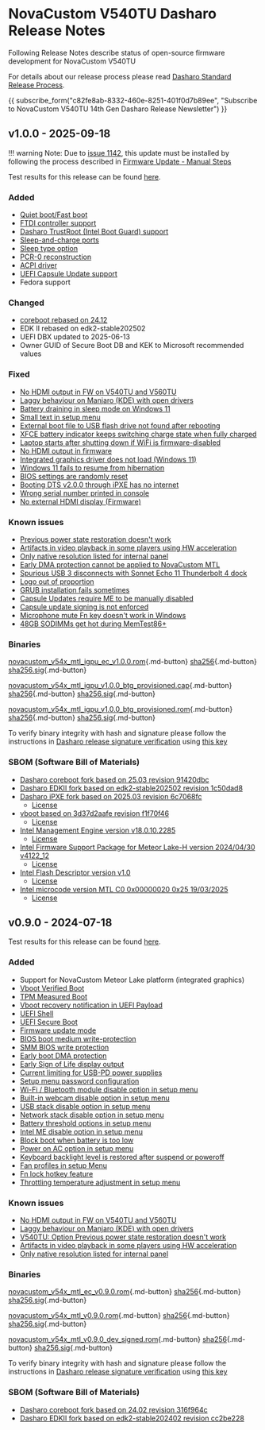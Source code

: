 # NovaCustom V540TU Dasharo Release Notes

Following Release Notes describe status of open-source firmware development for
NovaCustom V540TU

For details about our release process please read
[Dasharo Standard Release Process](../../dev-proc/standard-release-process.md).

{{ subscribe_form("c82fe8ab-8332-460e-8251-401f0d7b89ee",
"Subscribe to NovaCustom V540TU 14th Gen Dasharo Release Newsletter") }}

## v1.0.0 - 2025-09-18

!!! warning
    Note: Due to [issue 1142](https://github.com/Dasharo/dasharo-issues/issues/1142),
    this update must be installed by following the process described in
    [Firmware Update - Manual Steps](https://docs.dasharo.com/unified/novacustom/firmware-update/#prerequisites)

Test results for this release can be found
[here](https://github.com/Dasharo/osfv-results/blob/main/boards/NovaCustom/MTL_14th_Gen/V540TU/).

### Added

- [Quiet boot/Fast boot](https://docs.dasharo.com/dasharo-menu-docs/boot-maintenance-mgr/)
- [FTDI controller support](https://github.com/Dasharo/open-source-firmware-validation/blob/develop/docs/novacustom.md)
- [Dasharo TrustRoot (Intel Boot Guard) support](https://docs.dasharo.com/glossary/#dasharo-trustroot)
- [Sleep-and-charge ports](https://github.com/Dasharo/ec/pull/66)
- [Sleep type option](https://github.com/Dasharo/coreboot/pull/738/files)
- [PCR-0 reconstruction](https://github.com/Dasharo/coreboot/pull/740)
- [ACPI driver](https://docs.dasharo.com/unified/novacustom/features/#acpi-driver)
- [UEFI Capsule Update support](https://docs.dasharo.com/kb/capsule-updates-overview/)
- Fedora support

### Changed

- [coreboot rebased on 24.12](https://doc.coreboot.org/releases/coreboot-24.12-relnotes.html)
- EDK II rebased on edk2-stable202502
- UEFI DBX updated to 2025-06-13
- Owner GUID of Secure Boot DB and KEK to Microsoft recommended values

### Fixed

- [No HDMI output in FW on V540TU and V560TU](https://github.com/Dasharo/dasharo-issues/issues/930)
- [Laggy behaviour on Manjaro (KDE) with open drivers](https://github.com/Dasharo/dasharo-issues/issues/911)
- [Battery draining in sleep mode on Windows 11](https://github.com/Dasharo/dasharo-issues/issues/1375)
- [Small text in setup menu](https://github.com/Dasharo/dasharo-issues/issues/1237)
- [External boot file to USB flash drive not found after rebooting](https://github.com/dasharo/dasharo-issues/issues/990)
- [XFCE battery indicator keeps switching charge state when fully charged](https://github.com/dasharo/dasharo-issues/issues/1217)
- [Laptop starts after shutting down if WiFi is firmware-disabled](https://github.com/dasharo/dasharo-issues/issues/1157)
- [No HDMI output in firmware](https://github.com/dasharo/dasharo-issues/issues/533)
- [Integrated graphics driver does not load (Windows 11)](https://github.com/dasharo/dasharo-issues/issues/1236)
- [Windows 11 fails to resume from hibernation](https://github.com/dasharo/dasharo-issues/issues/529)
- [BIOS settings are randomly reset](https://github.com/dasharo/dasharo-issues/issues/1293)
- [Booting DTS v2.0.0 through iPXE has no internet](https://github.com/dasharo/dasharo-issues/issues/1142)
- [Wrong serial number printed in console](https://github.com/dasharo/dasharo-issues/issues/1255)
- [No external HDMI display (Firmware)](https://github.com/dasharo/dasharo-issues/issues/1098)

### Known issues

- [Previous power state restoration doesn't work](https://github.com/Dasharo/dasharo-issues/issues/931)
- [Artifacts in video playback in some players using HW acceleration](https://github.com/Dasharo/dasharo-issues/issues/948)
- [Only native resolution listed for internal panel](https://github.com/Dasharo/dasharo-issues/issues/949)
- [Early DMA protection cannot be applied to NovaCustom MTL](https://github.com/Dasharo/dasharo-issues/issues/985)
- [Spurious USB 3 disconnects with Sonnet Echo 11 Thunderbolt 4 dock](https://github.com/Dasharo/dasharo-issues/issues/1081)
- [Logo out of proportion](https://github.com/Dasharo/dasharo-issues/issues/1238)
- [GRUB installation fails sometimes](https://github.com/Dasharo/dasharo-issues/issues/1594)
- [Capsule Updates require ME to be manually disabled](https://github.com/Dasharo/dasharo-issues/issues/1302)
- [Capsule update signing is not enforced](https://github.com/Dasharo/dasharo-issues/issues/1075)
- [Microphone mute Fn key doesn't work in Windows](https://github.com/Dasharo/dasharo-issues/issues/1006)
- [48GB SODIMMs get hot during MemTest86+](https://github.com/Dasharo/dasharo-issues/issues/1125)

### Binaries

[novacustom_v54x_mtl_igpu_ec_v1.0.0.rom][novacustom_v54x_mtl_igpu_ec_v1.0.0.rom_file]{.md-button}
[sha256][novacustom_v54x_mtl_igpu_ec_v1.0.0.rom_hash]{.md-button}
[sha256.sig][novacustom_v54x_mtl_igpu_ec_v1.0.0.rom_sig]{.md-button}

[novacustom_v54x_mtl_igpu_v1.0.0_btg_provisioned.cap][novacustom_v54x_mtl_igpu_v1.0.0_btg_provisioned.cap_file]{.md-button}
[sha256][novacustom_v54x_mtl_igpu_v1.0.0_btg_provisioned.cap_hash]{.md-button}
[sha256.sig][novacustom_v54x_mtl_igpu_v1.0.0_btg_provisioned.cap_sig]{.md-button}

[novacustom_v54x_mtl_igpu_v1.0.0_btg_provisioned.rom][novacustom_v54x_mtl_igpu_v1.0.0_btg_provisioned.rom_file]{.md-button}
[sha256][novacustom_v54x_mtl_igpu_v1.0.0_btg_provisioned.rom_hash]{.md-button}
[sha256.sig][novacustom_v54x_mtl_igpu_v1.0.0_btg_provisioned.rom_sig]{.md-button}

To verify binary integrity with hash and signature please follow the
instructions in [Dasharo release signature verification](/guides/signature-verification)
using [this key](https://raw.githubusercontent.com/3mdeb/3mdeb-secpack/master/customer-keys/novacustom/novacustom-open-source-firmware-release-1.x-key.asc)

### SBOM (Software Bill of Materials)

- [Dasharo coreboot fork based on 25.03 revision 91420dbc](https://github.com/Dasharo/coreboot/tree/91420dbc)
- [Dasharo EDKII fork based on edk2-stable202502 revision 1c50dad8](https://github.com/Dasharo/edk2/tree/1c50dad8)
- [Dasharo iPXE fork based on 2025.03 revision 6c7068fc](https://github.com/Dasharo/ipxe/tree/6c7068fc)
    + [License](https://github.com/Dasharo/ipxe/blob/6c7068fc/COPYING.GPLv2)
- [vboot based on 3d37d2aafe revision f1f70f46](https://chromium.googlesource.com/chromiumos/platform/vboot_reference/+/f1f70f46/)
    + [License](https://chromium.googlesource.com/chromiumos/platform/vboot_reference/+/f1f70f46/LICENSE)
- [Intel Management Engine version v18.0.10.2285](https://github.com/Dasharo/dasharo-blobs/blob/8dce7604/novacustom/v5x0tu/me.bin)
    + [License](https://github.com/Dasharo/dasharo-blobs/blob/main/licenses/pv%20intel%20obl%20software%20license%20agreement%2011.2.2017.pdf)
- [Intel Firmware Support Package for Meteor Lake-H version 2024/04/30 v4122_12](https://github.com/Dasharo/dasharo-blobs/tree/8dce7604/novacustom/v5x0tu/MeteorLakeFspBinPkg)
    + [License](https://github.com/Dasharo/dasharo-blobs/blob/main/licenses/pv%20intel%20obl%20software%20license%20agreement%2011.2.2017.pdf)
- [Intel Flash Descriptor version v1.0](https://github.com/Dasharo/dasharo-blobs/blob/8dce7604/novacustom/v5x0tu/descriptor.bin)
    + [License](https://github.com/Dasharo/dasharo-blobs/blob/main/licenses/pv%20intel%20obl%20software%20license%20agreement%2011.2.2017.pdf)
- [Intel microcode version MTL C0 0x00000020 0x25 19/03/2025](https://github.com/intel/Intel-Linux-Processor-Microcode-Data-Files/tree/microcode-20250812/intel-ucode/06-aa-04)
    + [License](https://github.com/intel/Intel-Linux-Processor-Microcode-Data-Files/blob/microcode-20250812/license)

[novacustom_v54x_mtl_igpu_ec_v1.0.0.rom_file]: https://dl.3mdeb.com/open-source-firmware/Dasharo/novacustom_v5x0_mtl/novacustom_mtl_igpu/novacustom_v540tu_mtl/uefi/v1.0.0/novacustom_v54x_mtl_igpu_ec_v1.0.0.rom
[novacustom_v54x_mtl_igpu_ec_v1.0.0.rom_hash]: https://dl.3mdeb.com/open-source-firmware/Dasharo/novacustom_v5x0_mtl/novacustom_mtl_igpu/novacustom_v540tu_mtl/uefi/v1.0.0/novacustom_v54x_mtl_igpu_ec_v1.0.0.rom.sha256
[novacustom_v54x_mtl_igpu_ec_v1.0.0.rom_sig]: https://dl.3mdeb.com/open-source-firmware/Dasharo/novacustom_v5x0_mtl/novacustom_mtl_igpu/novacustom_v540tu_mtl/uefi/v1.0.0/novacustom_v54x_mtl_igpu_ec_v1.0.0.rom.sha256.sig
[novacustom_v54x_mtl_igpu_v1.0.0_btg_provisioned.cap_file]: https://dl.3mdeb.com/open-source-firmware/Dasharo/novacustom_v5x0_mtl/novacustom_mtl_igpu/novacustom_v540tu_mtl/uefi/v1.0.0/novacustom_v54x_mtl_igpu_v1.0.0_btg_provisioned.cap
[novacustom_v54x_mtl_igpu_v1.0.0_btg_provisioned.cap_hash]: https://dl.3mdeb.com/open-source-firmware/Dasharo/novacustom_v5x0_mtl/novacustom_mtl_igpu/novacustom_v540tu_mtl/uefi/v1.0.0/novacustom_v54x_mtl_igpu_v1.0.0_btg_provisioned.cap.sha256
[novacustom_v54x_mtl_igpu_v1.0.0_btg_provisioned.cap_sig]: https://dl.3mdeb.com/open-source-firmware/Dasharo/novacustom_v5x0_mtl/novacustom_mtl_igpu/novacustom_v540tu_mtl/uefi/v1.0.0/novacustom_v54x_mtl_igpu_v1.0.0_btg_provisioned.cap.sha256.sig
[novacustom_v54x_mtl_igpu_v1.0.0_btg_provisioned.rom_file]: https://dl.3mdeb.com/open-source-firmware/Dasharo/novacustom_v5x0_mtl/novacustom_mtl_igpu/novacustom_v540tu_mtl/uefi/v1.0.0/novacustom_v54x_mtl_igpu_v1.0.0_btg_provisioned.rom
[novacustom_v54x_mtl_igpu_v1.0.0_btg_provisioned.rom_hash]: https://dl.3mdeb.com/open-source-firmware/Dasharo/novacustom_v5x0_mtl/novacustom_mtl_igpu/novacustom_v540tu_mtl/uefi/v1.0.0/novacustom_v54x_mtl_igpu_v1.0.0_btg_provisioned.rom.sha256
[novacustom_v54x_mtl_igpu_v1.0.0_btg_provisioned.rom_sig]: https://dl.3mdeb.com/open-source-firmware/Dasharo/novacustom_v5x0_mtl/novacustom_mtl_igpu/novacustom_v540tu_mtl/uefi/v1.0.0/novacustom_v54x_mtl_igpu_v1.0.0_btg_provisioned.rom.sha256.sig

## v0.9.0 - 2024-07-18

Test results for this release can be found
[here](https://github.com/Dasharo/osfv-results/tree/main/boards/NovaCustom/MTL_14th_Gen/V560TNX/v0.9.1-results.csv).

### Added

- Support for NovaCustom Meteor Lake platform (integrated graphics)
- [Vboot Verified Boot](https://docs.dasharo.com../../guides/vboot-signing/)
- [TPM Measured Boot](https://docs.dasharo.com/unified-test-documentation/dasharo-security/203-measured-boot/)
- [Vboot recovery notification in UEFI Payload](https://docs.dasharo.com/unified-test-documentation/dasharo-security/201-verified-boot/)
- [UEFI Shell](https://docs.dasharo.com/unified-test-documentation/dasharo-compatibility/30P-uefi-shell/)
- [UEFI Secure Boot](https://docs.dasharo.com/unified-test-documentation/dasharo-security/206-secure-boot/)
- [Firmware update mode](https://docs.dasharo.com../../guides/firmware-update/#firmware-update-mode)
- [BIOS boot medium write-protection](https://docs.dasharo.com/dasharo-menu-docs/dasharo-system-features/#dasharo-security-options)
- [SMM BIOS write protection](https://docs.dasharo.com/dasharo-menu-docs/dasharo-system-features/#dasharo-security-options)
- [Early boot DMA protection](https://docs.dasharo.com/dasharo-menu-docs/dasharo-system-features/#dasharo-security-options)
- [Early Sign of Life display output](https://docs.dasharo.com/unified-test-documentation/dasharo-compatibility/347-sign-of-life/)
- [Current limiting for USB-PD power supplies](https://docs.dasharo.com/unified-test-documentation/dasharo-compatibility/31H-usb-type-c/#utc020001-usb-type-c-pd-current-limiting-ubuntu-2204)
- [Setup menu password configuration](https://docs.dasharo.com/dasharo-menu-docs/overview/#user-password-management)
- [Wi-Fi / Bluetooth module disable option in setup menu](https://docs.dasharo.com/dasharo-menu-docs/dasharo-system-features/#dasharo-security-options)
- [Built-in webcam disable option in setup menu](https://docs.dasharo.com/dasharo-menu-docs/dasharo-system-features/#dasharo-security-options)
- [USB stack disable option in setup menu](https://docs.dasharo.com/dasharo-menu-docs/dasharo-system-features/#usb-configuration)
- [Network stack disable option in setup menu](https://docs.dasharo.com/dasharo-menu-docs/dasharo-system-features/#networking-options)
- [Battery threshold options in setup menu](https://docs.dasharo.com/dasharo-menu-docs/dasharo-system-features/#power-management-options)
- [Intel ME disable option in setup menu](https://docs.dasharo.com/osf-trivia-list/me/)
- [Block boot when battery is too low](https://docs.dasharo.com/unified-test-documentation/dasharo-compatibility/359-boot-blocking/#test-cases-common-documentation)
- [Power on AC option in setup menu](https://docs.dasharo.com/dasharo-menu-docs/dasharo-system-features/#power-management-options)
- [Keyboard backlight level is restored after suspend or poweroff](https://github.com/Dasharo/dasharo-issues/issues/339)
- [Fan profiles in setup Menu](https://docs.dasharo.com/unified/novacustom/features/#fan-profiles)
- [Fn lock hotkey feature](https://docs.dasharo.com/unified/novacustom/fn-lock-hotkey/)
- [Throttling temperature adjustment in setup menu](https://docs.dasharo.com/unified/novacustom/features/#cpu-throttling-threshold)

### Known issues

- [No HDMI output in FW on V540TU and V560TU](https://github.com/Dasharo/dasharo-issues/issues/930)
- [Laggy behaviour on Manjaro (KDE) with open drivers](https://github.com/Dasharo/dasharo-issues/issues/911)
- [V540TU: Option Previous power state restoration doesn't work](https://github.com/Dasharo/dasharo-issues/issues/931)
- [Artifacts in video playback in some players using HW acceleration](https://github.com/Dasharo/dasharo-issues/issues/948)
- [Only native resolution listed for internal panel](https://github.com/Dasharo/dasharo-issues/issues/949)

### Binaries

[novacustom_v54x_mtl_ec_v0.9.0.rom][novacustom_v54x_mtl_ec_v0.9.0.rom_file]{.md-button}
[sha256][novacustom_v54x_mtl_ec_v0.9.0.rom_hash]{.md-button}
[sha256.sig][novacustom_v54x_mtl_ec_v0.9.0.rom_sig]{.md-button}

[novacustom_v54x_mtl_v0.9.0.rom][novacustom_v54x_mtl_v0.9.0.rom_file]{.md-button}
[sha256][novacustom_v54x_mtl_v0.9.0.rom_hash]{.md-button}
[sha256.sig][novacustom_v54x_mtl_v0.9.0.rom_sig]{.md-button}

[novacustom_v54x_mtl_v0.9.0_dev_signed.rom][novacustom_v54x_mtl_v0.9.0_dev_signed.rom_file]{.md-button}
[sha256][novacustom_v54x_mtl_v0.9.0_dev_signed.rom_hash]{.md-button}
[sha256.sig][novacustom_v54x_mtl_v0.9.0_dev_signed.rom_sig]{.md-button}

To verify binary integrity with hash and signature please follow the
instructions in [Dasharo release signature verification](../../guides/signature-verification.md)
using [this key](https://raw.githubusercontent.com/3mdeb/3mdeb-secpack/master/customer-keys/novacustom/dasharo-release-0.9.x-for-novacustom-signing-key.asc)

### SBOM (Software Bill of Materials)

- [Dasharo coreboot fork based on 24.02 revision 316f964c](https://github.com/Dasharo/coreboot/tree/316f964c)
- [Dasharo EDKII fork based on edk2-stable202402 revision cc2be228](https://github.com/Dasharo/edk2/tree/cc2be228)

[novacustom_v54x_mtl_ec_v0.9.0.rom_file]: https://dl.3mdeb.com/open-source-firmware/Dasharo/novacustom_v54x_mtl/v0.9.0/novacustom_v54x_mtl_ec_v0.9.0.rom
[novacustom_v54x_mtl_ec_v0.9.0.rom_hash]: https://dl.3mdeb.com/open-source-firmware/Dasharo/novacustom_v54x_mtl/v0.9.0/novacustom_v54x_mtl_ec_v0.9.0.rom.sha256
[novacustom_v54x_mtl_ec_v0.9.0.rom_sig]: https://dl.3mdeb.com/open-source-firmware/Dasharo/novacustom_v54x_mtl/v0.9.0/novacustom_v54x_mtl_ec_v0.9.0.rom.sha256.sig
[novacustom_v54x_mtl_v0.9.0.rom_file]: https://dl.3mdeb.com/open-source-firmware/Dasharo/novacustom_v54x_mtl/v0.9.0/novacustom_v54x_mtl_v0.9.0.rom
[novacustom_v54x_mtl_v0.9.0.rom_hash]: https://dl.3mdeb.com/open-source-firmware/Dasharo/novacustom_v54x_mtl/v0.9.0/novacustom_v54x_mtl_v0.9.0.rom.sha256
[novacustom_v54x_mtl_v0.9.0.rom_sig]: https://dl.3mdeb.com/open-source-firmware/Dasharo/novacustom_v54x_mtl/v0.9.0/novacustom_v54x_mtl_v0.9.0.rom.sha256.sig
[novacustom_v54x_mtl_v0.9.0_dev_signed.rom_file]: https://dl.3mdeb.com/open-source-firmware/Dasharo/novacustom_v54x_mtl/v0.9.0/novacustom_v54x_mtl_v0.9.0_dev_signed.rom
[novacustom_v54x_mtl_v0.9.0_dev_signed.rom_hash]: https://dl.3mdeb.com/open-source-firmware/Dasharo/novacustom_v54x_mtl/v0.9.0/novacustom_v54x_mtl_v0.9.0_dev_signed.rom.sha256
[novacustom_v54x_mtl_v0.9.0_dev_signed.rom_sig]: https://dl.3mdeb.com/open-source-firmware/Dasharo/novacustom_v54x_mtl/v0.9.0/novacustom_v54x_mtl_v0.9.0_dev_signed.rom.sha256.sig

